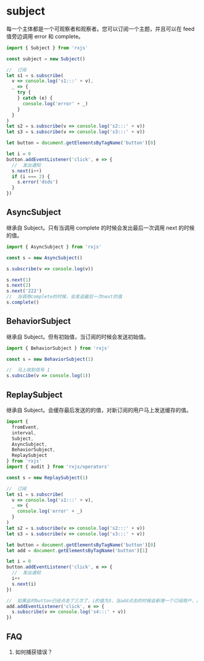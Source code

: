 # subject

每一个主体都是一个可观察者和观察者。您可以订阅一个主题，并且可以在 feed 值旁边调用 error 和 complete。

```javascript
import { Subject } from 'rxjs'

const subject = new Subject()

//  订阅
let s1 = s.subscribe(
  v => console.log('s1:::' + v),
  _ => {
    try {
    } catch (e) {
      console.log('error' + _)
    }
  }
)
let s2 = s.subscribe(v => console.log('s2:::' + v))
let s3 = s.subscribe(v => console.log('s3:::' + v))

let button = document.getElementsByTagName('button')[0]

let i = 0
button.addEventListener('click', e => {
  //  发出通知
  s.next(i++)
  if (i === 2) {
    s.error('dsds')
  }
})
```

## AsyncSubject

继承自 Subject。只有当调用 complete 的时候会发出最后一次调用 next 的时候的值。

```javascript
import { AsyncSubject } from 'rxjs'

const s = new AsyncSubject()

s.subscribe(v => console.log(v))

s.next(1)
s.next(2)
s.next('222')
//  当调用complete的时候，会发送最后一次next的值
s.complete()
```

## BehaviorSubject

继承自 Subject。但有初始值，当订阅的时候会发送初始值。

```javascript
import { BehaviorSubject } from 'rxjs'

const s = new BehaviorSubject(1)

//  马上收到信号 1
s.subscibe(v => console.log(1))
```

## ReplaySubject

继承自 Subject。会缓存最后发送的的值，对新订阅的用户马上发送缓存的值。

```javascript
import {
  fromEvent,
  interval,
  Subject,
  AsyncSubject,
  BehaviorSubject,
  ReplaySubject
} from 'rxjs'
import { audit } from 'rxjs/operators'

const s = new ReplaySubject(1)

//  订阅
let s1 = s.subscribe(
  v => console.log('s1:::' + v),
  _ => {
    console.log('error' + _)
  }
)
let s2 = s.subscribe(v => console.log('s2:::' + v))
let s3 = s.subscribe(v => console.log('s3:::' + v))

let button = document.getElementsByTagName('button')[0]
let add = document.getElementsByTagName('button')[1]

let i = 0
button.addEventListener('click', e => {
  //  发出通知
  i++
  s.next(i)
})

//  如果此时button已经点击了三次了，i的值为3，当add点击的时候会新增一个订阅用户，并且会马上收到s发出的值为3的消息
add.addEventListener('click', e => {
  s.subscribe(v => console.log('s4:::' + v))
})
```

## FAQ

1. 如何捕获错误？
